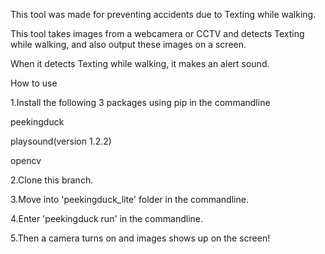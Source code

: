 This tool was made for preventing accidents due to Texting while walking.

This tool takes images from a webcamera or CCTV and detects Texting while walking, and also output these images on a screen. 

When it detects Texting while walking, it makes an alert sound.

How to use

1.Install the following 3 packages using pip in the commandline

  peekingduck
  
  playsound(version 1.2.2)
  
  opencv
  
2.Clone this branch.

3.Move into 'peekingduck_lite' folder in the commandline.

4.Enter 'peekingduck run' in the commandline.

5.Then a camera turns on and images shows up on the screen!
